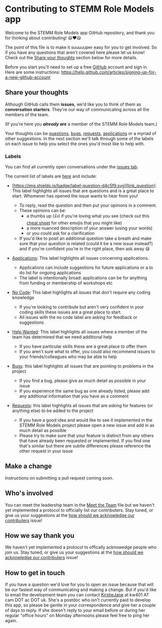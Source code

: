 # Contributing to STEMM Role Models app

Welcome to the STEMM Role Models app GitHub repository, and thank you for thinking about contributing! :smiley::heart::smiley:

The point of this file is to make it suuuuuper easy for you to get involved. So if you have any questions that aren't covered here please let us know! Check out the [Share your thoughts](#share-your-thoughts) section below for more details.

Before you start you'll need to set up a free [GitHub][link_github] account and sign in. Here are some instructions: https://help.github.com/articles/signing-up-for-a-new-github-account

## Share your thoughts

Although GitHub calls them **issues**, we'd like you to think of them as **conversation starters**. They're our way of communicating across all the members of the team.

(If you're here you ***already are*** a member of the STEMM Role Models team.)

Your thoughts can be [questions][link_question], [bugs][link_bugs], [requests][link_requests], [applications][link_applications] or a myriad of other suggestions. In the next section we'll talk through some of the labels on each issue to help you select the ones you'd most like to help with.

### Labels

You can find all currently open conversations under the [issues tab][link_issues].

The current list of labels are [here][link_labels] and include:

* [https://img.shields.io/badge/label-question-d4c5f9.svg][link_question]: This label highlights all issues that are questions and is a great place to start. Whomever has opened the issue wants to hear from you! 
  * To reply, read the question and then put your opinions in a comment.
  * These opinions can be:
    * a thumbs up (:thumbsup:) if you're loving what you see (check out this [cheat sheet][link_emojis] for other emojis that you might like)
    * a more nuanced description of your answer (using your words)
    * or you could ask for a clarification
  * If you'd like to posit an additional question take a breath and make sure that your question is related (could it be a new issue instead?) and if you're confident you're in the right place, then ask away :smiley:

* [Applications][link_applications]: This label highlights all issues concerning applications.
  * Applications can include suggestions for future applications or a to do list for ongoing applications
  * The label is intentionally broad: applications can be for anything from funding or membership of workshops etc

* [No Code][link_nocode]: This label highlights all issues that don't require any coding knowledge
  * If you're looking to contribute but aren't very confident in your coding skills these issues are a great place to start.
  * All issues with the no code label are asking for feedback or suggestions

* [Help Wanted][link_helpwanted]: This label highlights all issues where a member of the team has determined that we need additional help
  * If you have particular skills these are a great place to offer them
  * If you aren't sure what to offer, you could also recommend issues to your friends/colleagues who may be able to help
  
* [Bugs][link_bugs]: this label highlights all issues that are pointing to problems in the project
  * If you find a bug, please give as much detail as possible in your issue
  * If you experience the same bug as one already listed, please add any additional information that you have as a comment

* [Requests][link_requests]: this label highlights all issues that are asking for features (or anything else) to be added to the project
  * If you have a good idea and would like to see it implemented in the STEMM Role Models project please open a new issue and add in as much detail as possible
  * Please try to make sure that your feature is distinct from any others that have already been requested or implemented. If you find one that's similar but there are subtle differences please reference the other request in your issue

## Make a change

Instructions on submitting a pull request coming soon.

## Who's involved

You can meet the leadership team in the [Meet the Team][link_meettheteam] file but we haven't yet implemented a protocol to officially list our contributers. Stay tuned, or give us your suggestions at the [how should we acknowledge our contributers][link_howacknowledge] issue!

## How we say thank you

We haven't yet implemented a protocol to offically acknowedge people who join us. Stay tuned, or give us your suggestions at the [how should we acknowledge our contributers][link_howacknowledge] issue!

## How to get in touch

If you have a question we'd love for you to open an issue because that will be our fastest way of communicating and making a change. But if you'd like to email the development team you can contact [KirstieJane](https://github.com/KirstieJane) at kw401 AT cam DOT ac DOT uk. She's a postdoc who isn't currently paid to develop this app, so please be gentle in your correspondence and give her a couple of days to reply. If she doesn't reply to your email before or during her regular "office hours" on Monday afternoons please feel free to ping her again.

[link_github]: https://github.com/
[link_issues]: https://github.com/KirstieJane/STEMMRoleModels/issues
[link_labels]: https://github.com/KirstieJane/STEMMRoleModels/labels
[link_applications]: https://github.com/KirstieJane/STEMMRoleModels/labels/applications
[link_question]: https://github.com/KirstieJane/STEMMRoleModels/labels/question
[link_nocode]: https://github.com/KirstieJane/STEMMRoleModels/labels/no%20code
[link_helpwanted]: https://github.com/KirstieJane/STEMMRoleModels/labels/help%20wanted
[link_bugs]: https://github.com/KirstieJane/STEMMRoleModels/labels/bug
[link_requests]: https://github.com/KirstieJane/STEMMRoleModels/labels/requests

[link_emojis]: http://www.emoji-cheat-sheet.com/
[link_meettheteam]: https://github.com/KirstieJane/STEMMRoleModels/blob/master/MeetTheTeam.md
[link_howacknowledge]: https://github.com/KirstieJane/STEMMRoleModels/issues/10
